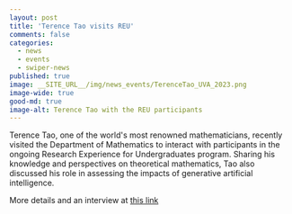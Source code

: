 ```yaml
---
layout: post
title: 'Terence Tao visits REU'
comments: false
categories:
  - news
  - events
  - swiper-news
published: true
image: __SITE_URL__/img/news_events/TerenceTao_UVA_2023.png
image-wide: true
good-md: true
image-alt: Terence Tao with the REU participants
---
```


Terence Tao, one of the world's most renowned mathematicians, recently visited the Department of Mathematics to interact with participants in the ongoing Research Experience for Undergraduates program. Sharing his knowledge and perspectives on theoretical mathematics, Tao also discussed his role in assessing the impacts of generative artificial intelligence. 

More details and an interview at [this link](https://as.virginia.edu/math-legend-visits-next-generation)